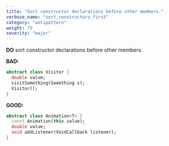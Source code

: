 ```yaml
---
title: "Sort constructor declarations before other members."
verbose_name: "sort_constructors_first"
category: "antipattern"
weight: 70
severity: "major"
---
```

**DO** sort constructor declarations before other members.

**BAD:**
```dart
abstract class Visitor {
  double value;
  visitSomething(Something s);
  Visitor();
}
```

**GOOD:**
```dart
abstract class Animation<T> {
  const Animation(this.value);
  double value;
  void addListener(VoidCallback listener);
}
```
